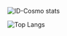 ![ID-Cosmo stats](https://github-readme-stats.vercel.app/api?username=ID-Cosmo&show_icons=true)

![Top Langs](https://github-readme-stats.vercel.app/api/top-langs/?username=ID-Cosmo&layout=compact)
<!--
**ID-Cosmo/ID-Cosmo** is a ✨ _special_ ✨ repository because its `README.md` (this file) appears on your GitHub profile.

Here are some ideas to get you started:

- 🔭 I’m currently working on ...
- 🌱 I’m currently learning ...
- 👯 I’m looking to collaborate on ...
- 🤔 I’m looking for help with ...
- 💬 Ask me about ...
- 📫 How to reach me: ...
- 😄 Pronouns: ...
- ⚡ Fun fact: ...
-->
